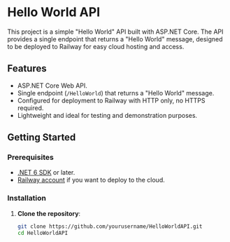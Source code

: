 # Hello World API

This project is a simple "Hello World" API built with ASP.NET Core. The API provides a single endpoint that returns a "Hello World" message, designed to be deployed to Railway for easy cloud hosting and access.

## Features

- ASP.NET Core Web API.
- Single endpoint (`/HelloWorld`) that returns a "Hello World" message.
- Configured for deployment to Railway with HTTP only, no HTTPS required.
- Lightweight and ideal for testing and demonstration purposes.

## Getting Started

### Prerequisites

- [.NET 6 SDK](https://dotnet.microsoft.com/download/dotnet/6.0) or later.
- [Railway account](https://railway.app/) if you want to deploy to the cloud.

### Installation

1. **Clone the repository**:
   ```bash
   git clone https://github.com/yourusername/HelloWorldAPI.git
   cd HelloWorldAPI
